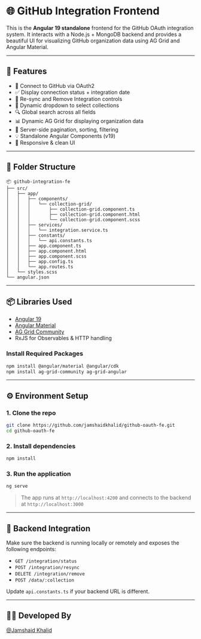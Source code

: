 # 🌐 GitHub Integration Frontend

This is the **Angular 19 standalone** frontend for the GitHub OAuth integration system. It interacts with a Node.js + MongoDB backend and provides a beautiful UI for visualizing GitHub organization data using AG Grid and Angular Material.

---

## 🚀 Features

- 🔐 Connect to GitHub via OAuth2
- ✅ Display connection status + integration date
- 🧠 Re-sync and Remove Integration controls
- 📂 Dynamic dropdown to select collections
- 🔍 Global search across all fields
- 📊 Dynamic AG Grid for displaying organization data
- 🔁 Server-side pagination, sorting, filtering
- 💡 Standalone Angular Components (v19)
- 📱 Responsive & clean UI

---

## 📁 Folder Structure

```
📦 github-integration-fe
├── src/
│   ├── app/
│   │   ├── components/
│   │   │   └── collection-grid/
│   │   │       ├── collection-grid.component.ts
│   │   │       ├── collection-grid.component.html
│   │   │       └── collection-grid.component.scss
│   │   ├── services/
│   │   │   └── integration.service.ts
│   │   ├── constants/
│   │   │   └── api.constants.ts
│   │   ├── app.component.ts
│   │   ├── app.component.html
│   │   ├── app.component.scss
│   │   ├── app.config.ts
│   │   └── app.routes.ts
│   └── styles.scss
└── angular.json
```

---

## 📦 Libraries Used

- [Angular 19](https://angular.io/)
- [Angular Material](https://material.angular.io/)
- [AG Grid Community](https://www.ag-grid.com/angular-data-grid/)
- RxJS for Observables & HTTP handling

### Install Required Packages

```bash
npm install @angular/material @angular/cdk
npm install ag-grid-community ag-grid-angular
```

---

## ⚙️ Environment Setup

### 1. Clone the repo

```bash
git clone https://github.com/jamshaidkhalid/github-oauth-fe.git
cd github-oauth-fe
```

### 2. Install dependencies

```bash
npm install
```

### 3. Run the application

```bash
ng serve
```

> The app runs at `http://localhost:4200` and connects to the backend at `http://localhost:3000`

---

## 📡 Backend Integration

Make sure the backend is running locally or remotely and exposes the following endpoints:

- `GET /integration/status`
- `POST /integration/resync`
- `DELETE /integration/remove`
- `POST /data/:collection`

Update `api.constants.ts` if your backend URL is different.

---

## 👨‍💻 Developed By

[@Jamshaid Khalid](https://github.com/jamshaidkhalid)
